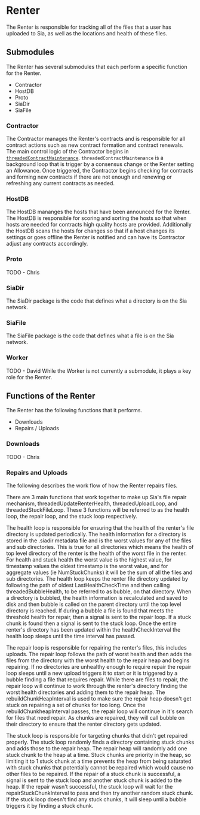 # Renter
The Renter is responsible for tracking all of the files that a user has uploaded
to Sia, as well as the locations and health of these files.

## Submodules
The Renter has several submodules that each perform a specific function for the
Renter.
 - Contractor
 - HostDB
 - Proto
 - SiaDir
 - SiaFile

### Contractor
The Contractor manages the Renter's contracts and is responsible for all
contract actions such as new contract formation and contract renewals. The main
control logic of the Contractor begins in
[`threadedContractMaintenance`](https://gitlab.com/NebulousLabs/Sia/blob/master/modules/renter/contractor/contractmaintenance.go#L748).
`threadedContractMaintenance` is a background loop that is trigger by a
consensus change or the Renter setting an Allowance. Once triggered, the
Contractor begins checking for contracts and forming new contracts if there are
not enough and renewing or refreshing any current contracts as needed.

### HostDB
The HostDB mananges the hosts that have been announced for the Renter. The
HostDB is responsible for scoring and sorting the hosts so that when hosts are
needed for contracts high quality hosts are provided. Additionally the HostDB
scans the hosts for changes so that if a host changes its settings or goes
offline the Renter is notified and can have its Contractor adjust any contracts
accordingly.

### Proto
TODO - Chris

### SiaDir
The SiaDir package is the code that defines what a directory is on the Sia network.

### SiaFile
The SiaFile package is the code that defines what a file is on the Sia network.

### Worker
TODO - David
While the Worker is not currently a submodule, it plays a key role for the Renter.

## Functions of the Renter
The Renter has the following functions that it performs.
 - Downloads
 - Repairs / Uploads

### Downloads
TODO - Chris

### Repairs and Uploads
The following describes the work flow of how the Renter repairs files.

There are 3 main functions that work together to make up Sia's file repair
mechanism, threadedUpdateRenterHealth, threadedUploadLoop, and
threadedStuckFileLoop. These 3 functions will be referred to as the health loop,
the repair loop, and the stuck loop respectively.

The health loop is responsible for ensuring that the health of the renter's file
directory is updated periodically. The health information for a directory is
stored in the .siadir metadata file and is the worst values for any of the files
and sub directories. This is true for all directories which means the health of
top level directory of the renter is the health of the worst file in the renter.
For health and stuck health the worst value is the highest value, for timestamp
values the oldest timestamp is the worst value, and for aggregate values (ie
NumStuckChunks) it will be the sum of all the files and sub directories.  The
health loop keeps the renter file directory updated by following the path of
oldest LastHealthCheckTime and then calling threadedBubbleHealth, to be referred
to as bubble, on that directory. When a directory is bubbled, the health
information is recalculated and saved to disk and then bubble is called on the
parent directory until the top level directory is reached. If during a bubble a
file is found that meets the threshold health for repair, then a signal is sent
to the repair loop. If a stuck chunk is found then a signal is sent to the stuck
loop. Once the entire renter's directory has been updated within the
healthCheckInterval the health loop sleeps until the time interval has passed.

The repair loop is responsible for repairing the renter's files, this includes
uploads. The repair loop follows the path of worst health and then adds the
files from the directory with the worst health to the repair heap and begins
repairing. If no directories are unhealthy enough to require repair the repair
loop sleeps until a new upload triggers it to start or it is triggered by a
bubble finding a file that requires repair. While there are files to repair, the
repair loop will continue to work through the renter's directory finding the
worst health directories and adding them to the repair heap. The
rebuildChunkHeapInterval is used to make sure the repair heap doesn't get stuck
on repairing a set of chunks for too long. Once the rebuildChunkheapInterval
passes, the repair loop will continue in it's search for files that need repair.
As chunks are repaired, they will call bubble on their directory to ensure that
the renter directory gets updated.

The stuck loop is responsible for targeting chunks that didn't get repaired
properly. The stuck loop randomly finds a directory containing stuck chunks and
adds those to the repair heap. The repair heap will randomly add one stuck chunk
to the heap at a time. Stuck chunks are priority in the heap, so limiting it to
1 stuck chunk at a time prevents the heap from being saturated with stuck chunks
that potentially cannot be repaired which would cause no other files to be
repaired. If the repair of a stuck chunk is successful, a signal is sent to the
stuck loop and another stuck chunk is added to the heap. If the repair wasn't
successful, the stuck loop will wait for the repairStuckChunkInterval to pass
and then try another random stuck chunk. If the stuck loop doesn't find any
stuck chunks, it will sleep until a bubble triggers it by finding a stuck chunk.
